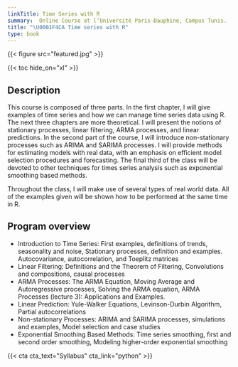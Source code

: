 ```yaml
---
linkTitle: Time Series with R
summary:  Online Course at l’Université Paris-Dauphine, Campus Tunis.
title: "\U0001F4CA Time series with R"
type: book
---
```


{{< figure src="featured.jpg" >}}

{{< toc hide_on="xl" >}}

## Description

This course is composed of three parts. In the first chapter, I will give examples of time series and how we can manage time series data using R. The next three chapters are more theoretical. I will present the notions of stationary processes, linear filtering,  ARMA processes, and linear predictions. In the second part of the course, I will introduce non-stationary processes such as ARIMA and SARIMA processes. I will provide methods for estimating models with real data, with an emphasis on efficient model selection procedures and forecasting. The final third of the class will be devoted to other techniques for times series analysis such as exponential smoothing based methods.

Throughout the class, I will make use of several types of real world data. All of the examples given will be shown how to be performed at the same time in R. 

## Program overview

- Introduction to Time Series:  First examples, definitions of trends, seasonality and noise, Stationary processes, definition and examples.  Autocovariance, autocorrelation, and Toeplitz matrices  
- Linear Filtering: Definitions and the Theorem of Filtering, Convolutions and compositions, causal processes 
- ARMA Processes: The ARMA Equation, Moving Average and Autoregressive processes,  Solving the ARMA equation, ARMA Processes (lecture 3): Applications and Examples. 
- Linear Prediction: Yule-Walker  Equations, Levinson-Durbin Algorithm, Partial autocorrelations
- Non-stationary Processes: ARIMA and SARIMA processes, simulations and examples,  Model selection and case studies
-  Exponential Smoothing Based Methods: Time series smoothing, first and second order smoothing, Modeling higher-order exponential
smoothing

{{< cta cta_text="Syllabus" cta_link="python" >}}





